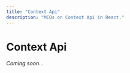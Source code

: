```yaml
---
title: "Context Api"
description: "MCQs on Context Api in React."
---
```


# Context Api

_Coming soon..._

